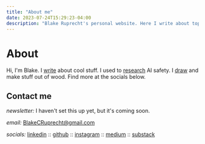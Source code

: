 ```yaml
---
title: "About me"
date: 2023-07-24T15:29:23-04:00
description: "Blake Ruprecht's personal website. Here I write about topics that interest me, link my academic research, display some art, and draw some pictures."
---
```


# About
Hi, I'm Blake. I [write](/blog) about cool stuff. I used to [research](/research) AI safety. I [draw](/art) and make stuff out of wood. Find more at the socials below.


## Contact me
*newsletter:* I haven't set this up yet, but it's coming soon.

*email:* BlakeCRuprecht@gmail.com

*socials:* [linkedin]("https://www.linkedin.com/in/blakeruprecht/") :: [github]("https://github.com/blakeruprecht") :: [instagram]("https://instagram.com/blakeruprecht") :: [medium]("https://medium.com/@blakeruprecht") :: [substack]("https://blakeruprecht.substack.com/")

